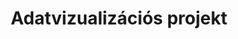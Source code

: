 ---
title: Adatvizualizációs projekt
layout: project
permalink: /projects/datavis.html
shortdesc: >
  Adatok megjelenítése alacsony és magas szintű eszközök segítségével. Specializált platformok és meglévő függvénykönyvtárak használata, valamint egyedi grafikonok és architektúrák készítése modern webes technológiákkal. Ösztöndíj-lehetőséggel!
tags: 
  - label: most indul
    context: warning
  - label: jelentkezőket várunk
    context: info
  - label: ösztöndíj
    context: primary
---